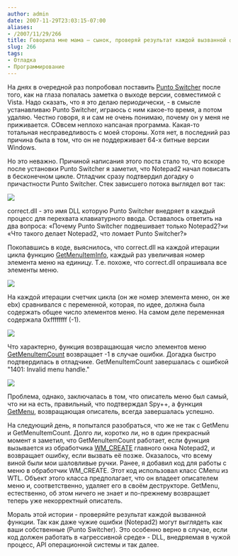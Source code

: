 ```yaml
---
author: admin
date: 2007-11-29T23:03:15-07:00
aliases:
- /2007/11/29/266
title: Говорила мне мама – сынок, проверяй результат каждой вызванной функции!
slug: 266
tags:
- Отладка
- Программирование
---
```


На днях в очередной раз попробовал поставить [Punto Switcher](http://punto.ru/) после того, как на глаза попалась заметка о выходе версии, совместимой с Vista. Надо сказать, что я это делаю периодически, - в смысле устанавливаю Punto Switcher, играюсь с ним какое-то время, а потом удаляю. Честно говоря, я и сам не очень понимаю, почему он у меня не приживается. СОвсем неплохо напсаная программа. Какая-то тотальная несправедливость с моей стороны. Хотя нет, в последний раз причина была в том, что он не поддерживает 64-х битные версии Windows.

<!--more-->

Но это неважно. Причиной написания этого поста стало то, что вскоре после установки Punto Switcher я заметил, что Notepad2 начал повисать в бесконечном цикле. Отладчик сразу подтвердил догадку о причастности Punto Switcher. Стек зависшего потока выглядел вот так:

![](/2007/11/ps01.png)

correct.dll - это имя DLL которую Punto Switcher внедряет в каждый процесс для перехвата клавиатурного ввода. Оставалось ответить на два вопроса: «Почему Punto Switcher подвешивает только Notepad2?»и «Что такого делает Notepad2, что ломает Punto Switcher?»

Покопавшись в коде, выяснилось, что correct.dll на каждой итерации цикла функцию [GetMenuItemInfo](http://msdn2.microsoft.com/en-us/library/ms647980.aspx), каждый раз увеличивая номер элемента меню на единицу. Т.е. похоже, что correct.dll опрашивала все элементы меню.

![](/2007/11/ps02.png)

На каждой итерации счетчик цикла (он же номер элемента меню, он же ebx) сравнивался с переменной, которая, по идее, должна была содержать общее число элементов меню. На самом деле переменная содержала 0xffffffff (-1).

![](/2007/11/ps03.png)

Что характерно, функция возвращающая число элементов меню [GetMenuItemCount](http://msdn2.microsoft.com/en-us/library/ms647978.aspx) возвращает -1 в случае ошибки. Догадка быстро подтвердилась в отладчике. GetMenuItemCount завершалась с ошибкой "1401: Invalid menu handle."

[![](/2007/11/ps04.thumbnail.png)](/2007/11/ps04.png)

Проблема, однако, заключалась в том, что описатель меню был самый, что ни на есть, правильный, что подтверждал Spy++, а функция [GetMenu](http://msdn2.microsoft.com/en-us/library/ms647640.aspx), возвращающая описатель, всегда завершалась успешно.

На следующий день, я попытался разобраться, что же не так с GetMenu и GetMenuItemCount. Долго ли, коротко ли, но в один прекрасный момент я заметил, что GetMenuItemCount работает, если функция вызывается из обработчика [WM_CREATE](http://msdn2.microsoft.com/en-us/library/ms632619.aspx) главного окна Notepad2, и возвращает ошибку, если вызвать её позже. Оказалось, что всему виной были мои шаловливые ручки. Ранее, я добавил код для работы с меню в обработчик WM_CREATE. Этот код использовал класс CMenu из WTL. Объект этого класса предполагает, что он владеет описателем меню и, соответственно, удаляет его в своём деструкторе. GetMenu, естественно, об этом ничего не знает и по-прежнему возвращает теперь уже некорректный описатель.

Мораль этой истории - проверяйте результат каждой вызванной функции. Так как даже чужие ошибки (Notepad2) могут выглядеть как ваши собственные (Punto Switcher). Это особенно верно в случае, если код должен работать в «агрессивной среде» - DLL, внедряемая в чужой процесс, API операционной системы и так далее. 
